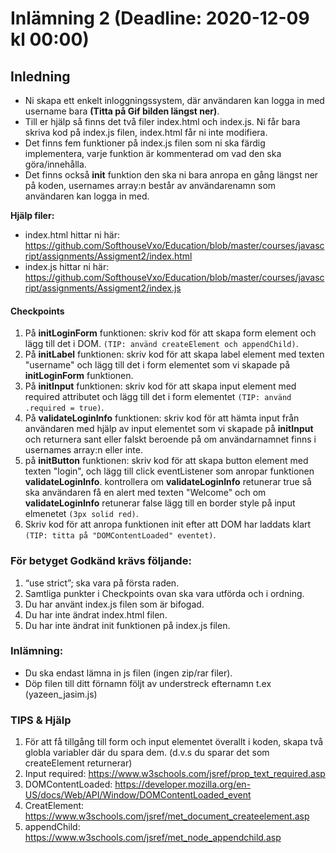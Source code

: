 # Inlämning 2 (Deadline: 2020-12-09 kl 00:00)

## Inledning

- Ni skapa ett enkelt inloggningssystem, där användaren kan logga in med username bara **(Titta på Gif bilden längst ner)**.
- Till er hjälp så finns det två filer index.html och index.js. Ni får bara skriva kod på index.js filen, index.html får ni inte modifiera.
- Det finns fem funktioner på index.js filen som ni ska färdig implementera, varje funktion är kommenterad om vad den ska göra/innehålla.
- Det finns också **init** funktion den ska ni bara anropa en gång längst ner på koden, usernames array:n består av användarenamn som användaren kan logga in med.

**Hjälp filer:**
- index.html hittar ni här: https://github.com/SofthouseVxo/Education/blob/master/courses/javascript/assignments/Assigment2/index.html
- index.js hittar ni här: https://github.com/SofthouseVxo/Education/blob/master/courses/javascript/assignments/Assigment2/index.js

#### Checkpoints

1. På **initLoginForm** funktionen: skriv kod för att skapa form element och lägg till det i DOM. `(TIP: använd createElement och appendChild)`.
2. På **initLabel** funktionen: skriv kod för att skapa label element med texten "username" och lägg till det i form elementet som vi skapade på **initLoginForm** funktionen.
3. På **initInput** funktionen: skriv kod för att skapa input element med required attributet och lägg till det i form elementet `(TIP: använd .required = true)`.
4. På **validateLoginInfo** funktionen: skriv kod för att hämta input från användaren med hjälp av input elementet som vi skapade på **initInput** och returnera sant eller falskt beroende på om användarnamnet finns i usernames array:n eller inte.
5. på **initButton** funktionen: skriv kod för att skapa button element med texten "login", och lägg till click eventListener som anropar funktionen **validateLoginInfo**. kontrollera om **validateLoginInfo** retunerar true så ska användaren få en alert med texten "Welcome" och om **validateLoginInfo** retunerar false lägg till en border style på input elmenetet `(3px solid red)`.
6. Skriv kod för att anropa funktionen init efter att DOM har laddats klart `(TIP: titta på "DOMContentLoaded" eventet)`.

### För betyget Godkänd krävs följande:

1. “use strict”; ska vara på första raden.
2. Samtliga punkter i Checkpoints ovan ska vara utförda och i ordning.
3. Du har använt index.js filen som är bifogad.
4. Du har inte ändrat index.html filen.
5. Du har inte ändrat init funktionen på index.js filen.

### Inlämning:

- Du ska endast lämna in js filen (ingen zip/rar filer).
- Döp filen till ditt förnamn följt av understreck efternamn t.ex (yazeen_jasim.js)

### TIPS & Hjälp

1. För att få tillgång till form och input elementet överallt i koden, skapa två globla variabler där du spara dem. (d.v.s du sparar det som createElement returnerar)
2. Input required: https://www.w3schools.com/jsref/prop_text_required.asp
3. DOMContentLoaded: https://developer.mozilla.org/en-US/docs/Web/API/Window/DOMContentLoaded_event
4. CreatElement: https://www.w3schools.com/jsref/met_document_createelement.asp
5. appendChild: https://www.w3schools.com/jsref/met_node_appendchild.asp
